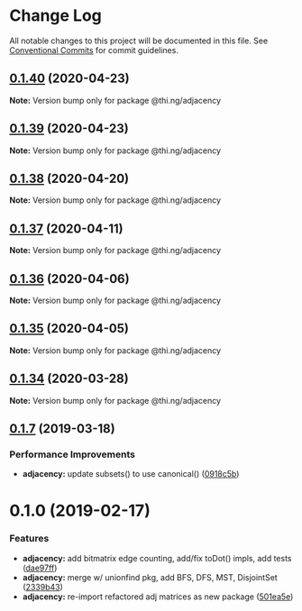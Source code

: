 # Change Log

All notable changes to this project will be documented in this file.
See [Conventional Commits](https://conventionalcommits.org) for commit guidelines.

## [0.1.40](https://github.com/thi-ng/umbrella/compare/@thi.ng/adjacency@0.1.39...@thi.ng/adjacency@0.1.40) (2020-04-23)

**Note:** Version bump only for package @thi.ng/adjacency





## [0.1.39](https://github.com/thi-ng/umbrella/compare/@thi.ng/adjacency@0.1.38...@thi.ng/adjacency@0.1.39) (2020-04-23)

**Note:** Version bump only for package @thi.ng/adjacency





## [0.1.38](https://github.com/thi-ng/umbrella/compare/@thi.ng/adjacency@0.1.37...@thi.ng/adjacency@0.1.38) (2020-04-20)

**Note:** Version bump only for package @thi.ng/adjacency





## [0.1.37](https://github.com/thi-ng/umbrella/compare/@thi.ng/adjacency@0.1.36...@thi.ng/adjacency@0.1.37) (2020-04-11)

**Note:** Version bump only for package @thi.ng/adjacency





## [0.1.36](https://github.com/thi-ng/umbrella/compare/@thi.ng/adjacency@0.1.35...@thi.ng/adjacency@0.1.36) (2020-04-06)

**Note:** Version bump only for package @thi.ng/adjacency





## [0.1.35](https://github.com/thi-ng/umbrella/compare/@thi.ng/adjacency@0.1.34...@thi.ng/adjacency@0.1.35) (2020-04-05)

**Note:** Version bump only for package @thi.ng/adjacency





## [0.1.34](https://github.com/thi-ng/umbrella/compare/@thi.ng/adjacency@0.1.33...@thi.ng/adjacency@0.1.34) (2020-03-28)

**Note:** Version bump only for package @thi.ng/adjacency





## [0.1.7](https://github.com/thi-ng/umbrella/compare/@thi.ng/adjacency@0.1.6...@thi.ng/adjacency@0.1.7) (2019-03-18)

### Performance Improvements

* **adjacency:** update subsets() to use canonical() ([0918c5b](https://github.com/thi-ng/umbrella/commit/0918c5b))

# 0.1.0 (2019-02-17)

### Features

* **adjacency:** add bitmatrix edge counting, add/fix toDot() impls, add tests ([dae97ff](https://github.com/thi-ng/umbrella/commit/dae97ff))
* **adjacency:** merge w/ unionfind pkg, add BFS, DFS, MST, DisjointSet ([2339b43](https://github.com/thi-ng/umbrella/commit/2339b43))
* **adjacency:** re-import refactored adj matrices as new package ([501ea5e](https://github.com/thi-ng/umbrella/commit/501ea5e))
